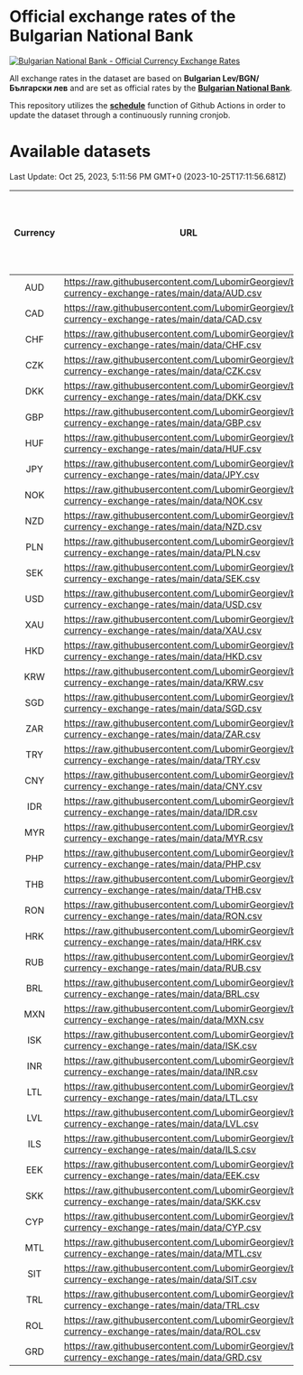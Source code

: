 # Official exchange rates of the Bulgarian National Bank

[![Bulgarian National Bank - Official Currency Exchange Rates](https://github.com/LubomirGeorgiev/bnb-currency-exchange-rates/actions/workflows/update-rates.yml/badge.svg?branch=main)](https://github.com/LubomirGeorgiev/bnb-currency-exchange-rates/actions/workflows/update-rates.yml)

All exchange rates in the dataset are based on **Bulgarian Lev/BGN/Български лев** and are set as official rates by the [**Bulgarian National Bank**](https://www.bnb.bg/Statistics/StExternalSector/StExchangeRates/StERForeignCurrencies/index.htm?toLang=_EN).

This repository utilizes the [**schedule**](https://docs.github.com/en/actions/reference/events-that-trigger-workflows) function of Github Actions in order to update the dataset through a continuously running cronjob.

# Available datasets

<!-- START LINKS (DO NOT EVER FU*ING DELETE THIS COMMENT FOR THE LOVE OF YOUR LIFE!!! IF YOU ARE CURIOS HOW IT WORKS, YOU CAN HAVE A LOOK AT ./src/updateReadme.ts) -->

Last Update: Oct 25, 2023, 5:11:56 PM GMT+0 (2023-10-25T17:11:56.681Z)

| Currency | URL                                                                                             | Number of records | Number of missing days that were filled in |
| :------: | ----------------------------------------------------------------------------------------------- | :---------------: | :----------------------------------------: |
|   AUD    | https://raw.githubusercontent.com/LubomirGeorgiev/bnb-currency-exchange-rates/main/data/AUD.csv |       8657        |                    2674                    |
|   CAD    | https://raw.githubusercontent.com/LubomirGeorgiev/bnb-currency-exchange-rates/main/data/CAD.csv |       8657        |                    2674                    |
|   CHF    | https://raw.githubusercontent.com/LubomirGeorgiev/bnb-currency-exchange-rates/main/data/CHF.csv |       8657        |                    2674                    |
|   CZK    | https://raw.githubusercontent.com/LubomirGeorgiev/bnb-currency-exchange-rates/main/data/CZK.csv |       8657        |                    2674                    |
|   DKK    | https://raw.githubusercontent.com/LubomirGeorgiev/bnb-currency-exchange-rates/main/data/DKK.csv |       8657        |                    2674                    |
|   GBP    | https://raw.githubusercontent.com/LubomirGeorgiev/bnb-currency-exchange-rates/main/data/GBP.csv |       8657        |                    2674                    |
|   HUF    | https://raw.githubusercontent.com/LubomirGeorgiev/bnb-currency-exchange-rates/main/data/HUF.csv |       8657        |                    2674                    |
|   JPY    | https://raw.githubusercontent.com/LubomirGeorgiev/bnb-currency-exchange-rates/main/data/JPY.csv |       8657        |                    2674                    |
|   NOK    | https://raw.githubusercontent.com/LubomirGeorgiev/bnb-currency-exchange-rates/main/data/NOK.csv |       8657        |                    2674                    |
|   NZD    | https://raw.githubusercontent.com/LubomirGeorgiev/bnb-currency-exchange-rates/main/data/NZD.csv |       8657        |                    2674                    |
|   PLN    | https://raw.githubusercontent.com/LubomirGeorgiev/bnb-currency-exchange-rates/main/data/PLN.csv |       8657        |                    2674                    |
|   SEK    | https://raw.githubusercontent.com/LubomirGeorgiev/bnb-currency-exchange-rates/main/data/SEK.csv |       8657        |                    2674                    |
|   USD    | https://raw.githubusercontent.com/LubomirGeorgiev/bnb-currency-exchange-rates/main/data/USD.csv |       8657        |                    2674                    |
|   XAU    | https://raw.githubusercontent.com/LubomirGeorgiev/bnb-currency-exchange-rates/main/data/XAU.csv |       8657        |                    2676                    |
|   HKD    | https://raw.githubusercontent.com/LubomirGeorgiev/bnb-currency-exchange-rates/main/data/HKD.csv |       8357        |                    2585                    |
|   KRW    | https://raw.githubusercontent.com/LubomirGeorgiev/bnb-currency-exchange-rates/main/data/KRW.csv |       8357        |                    2585                    |
|   SGD    | https://raw.githubusercontent.com/LubomirGeorgiev/bnb-currency-exchange-rates/main/data/SGD.csv |       8357        |                    2585                    |
|   ZAR    | https://raw.githubusercontent.com/LubomirGeorgiev/bnb-currency-exchange-rates/main/data/ZAR.csv |       8357        |                    2585                    |
|   TRY    | https://raw.githubusercontent.com/LubomirGeorgiev/bnb-currency-exchange-rates/main/data/TRY.csv |       6839        |                    2115                    |
|   CNY    | https://raw.githubusercontent.com/LubomirGeorgiev/bnb-currency-exchange-rates/main/data/CNY.csv |       6719        |                    2079                    |
|   IDR    | https://raw.githubusercontent.com/LubomirGeorgiev/bnb-currency-exchange-rates/main/data/IDR.csv |       6719        |                    2079                    |
|   MYR    | https://raw.githubusercontent.com/LubomirGeorgiev/bnb-currency-exchange-rates/main/data/MYR.csv |       6719        |                    2079                    |
|   PHP    | https://raw.githubusercontent.com/LubomirGeorgiev/bnb-currency-exchange-rates/main/data/PHP.csv |       6719        |                    2079                    |
|   THB    | https://raw.githubusercontent.com/LubomirGeorgiev/bnb-currency-exchange-rates/main/data/THB.csv |       6719        |                    2079                    |
|   RON    | https://raw.githubusercontent.com/LubomirGeorgiev/bnb-currency-exchange-rates/main/data/RON.csv |       6660        |                    2061                    |
|   HRK    | https://raw.githubusercontent.com/LubomirGeorgiev/bnb-currency-exchange-rates/main/data/HRK.csv |       6422        |                    1986                    |
|   RUB    | https://raw.githubusercontent.com/LubomirGeorgiev/bnb-currency-exchange-rates/main/data/RUB.csv |       6120        |                    1891                    |
|   BRL    | https://raw.githubusercontent.com/LubomirGeorgiev/bnb-currency-exchange-rates/main/data/BRL.csv |       5748        |                    1781                    |
|   MXN    | https://raw.githubusercontent.com/LubomirGeorgiev/bnb-currency-exchange-rates/main/data/MXN.csv |       5748        |                    1781                    |
|   ISK    | https://raw.githubusercontent.com/LubomirGeorgiev/bnb-currency-exchange-rates/main/data/ISK.csv |       5663        |                    1758                    |
|   INR    | https://raw.githubusercontent.com/LubomirGeorgiev/bnb-currency-exchange-rates/main/data/INR.csv |       5381        |                    1667                    |
|   LTL    | https://raw.githubusercontent.com/LubomirGeorgiev/bnb-currency-exchange-rates/main/data/LTL.csv |       5152        |                    1581                    |
|   LVL    | https://raw.githubusercontent.com/LubomirGeorgiev/bnb-currency-exchange-rates/main/data/LVL.csv |       4787        |                    1467                    |
|   ILS    | https://raw.githubusercontent.com/LubomirGeorgiev/bnb-currency-exchange-rates/main/data/ILS.csv |       4655        |                    1446                    |
|   EEK    | https://raw.githubusercontent.com/LubomirGeorgiev/bnb-currency-exchange-rates/main/data/EEK.csv |       3999        |                    1225                    |
|   SKK    | https://raw.githubusercontent.com/LubomirGeorgiev/bnb-currency-exchange-rates/main/data/SKK.csv |       2971        |                    913                     |
|   CYP    | https://raw.githubusercontent.com/LubomirGeorgiev/bnb-currency-exchange-rates/main/data/CYP.csv |       2905        |                    889                     |
|   MTL    | https://raw.githubusercontent.com/LubomirGeorgiev/bnb-currency-exchange-rates/main/data/MTL.csv |       2605        |                    800                     |
|   SIT    | https://raw.githubusercontent.com/LubomirGeorgiev/bnb-currency-exchange-rates/main/data/SIT.csv |       2541        |                    777                     |
|   TRL    | https://raw.githubusercontent.com/LubomirGeorgiev/bnb-currency-exchange-rates/main/data/TRL.csv |       1816        |                    557                     |
|   ROL    | https://raw.githubusercontent.com/LubomirGeorgiev/bnb-currency-exchange-rates/main/data/ROL.csv |       1697        |                    524                     |
|   GRD    | https://raw.githubusercontent.com/LubomirGeorgiev/bnb-currency-exchange-rates/main/data/GRD.csv |        359        |                    107                     |

<!-- END LINKS (DO NOT EVER FU*ING DELETE THIS COMMENT FOR THE LOVE OF YOUR LIFE!!! IF YOU ARE CURIOS HOW IT WORKS, YOU CAN HAVE A LOOK AT ./src/updateReadme.ts) -->
